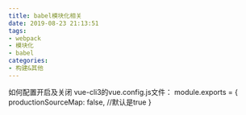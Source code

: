 ```yaml
---
title: babel模块化相关
date: 2019-08-23 21:13:51
tags: 
- webpack
- 模块化
- babel
categories: 
- 构建&其他
---
```

如何配置开启及关闭
vue-cli3的vue.config.js文件：
module.exports = {
    productionSourceMap: false, //默认是true
}